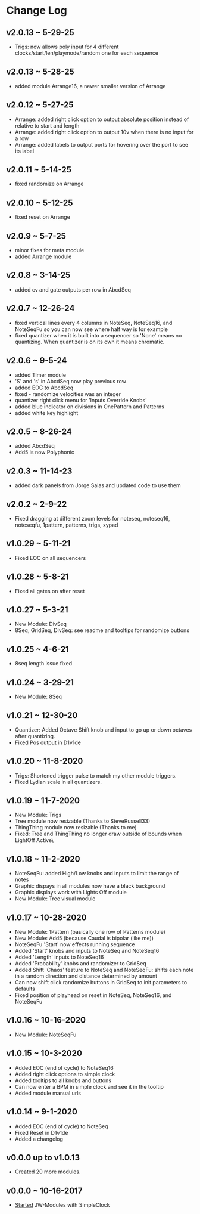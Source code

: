 # Change Log

## v2.0.13 ~ 5-29-25

  * Trigs: now allows poly input for 4 different clocks/start/len/playmode/random one for each sequence
  
## v2.0.13 ~ 5-28-25

  * added module Arrange16, a newer smaller version of Arrange
  
## v2.0.12 ~ 5-27-25

  * Arrange: added right click option to output absolute position instead of relative to start and length
  * Arrange: added right click option to output 10v when there is no input for a row
  * Arrange: added labels to output ports for hovering over the port to see its label

## v2.0.11 ~ 5-14-25

  * fixed randomize on Arrange

## v2.0.10 ~ 5-12-25

  * fixed reset on Arrange

## v2.0.9 ~ 5-7-25

  * minor fixes for meta module
  * added Arrange module

## v2.0.8 ~ 3-14-25

  * added cv and gate outputs per row in AbcdSeq

## v2.0.7 ~ 12-26-24

  * fixed vertical lines every 4 columns in NoteSeq, NoteSeq16, and NoteSeqFu so you can now see where half way is for example
  * fixed quantizer when it is built into a sequencer so 'None' means no quantizing.  When quantizer is on its own it means chromatic.

## v2.0.6 ~ 9-5-24

  * added Timer module
  * 'S' and 's' in AbcdSeq now play previous row
  * added EOC to AbcdSeq
  * fixed - randomize velocities was an integer
  * quantizer right click menu for 'Inputs Override Knobs'
  * added blue indicator on divisions in OnePattern and Patterns
  * added white key highlight

## v2.0.5 ~ 8-26-24

  * added AbcdSeq
  * Add5 is now Polyphonic

## v2.0.3 ~ 11-14-23

  * added dark panels from Jorge Salas and updated code to use them

## v2.0.2 ~ 2-9-22

  * Fixed dragging at different zoom levels for
    noteseq, noteseq16, noteseqfu, 1pattern, patterns, trigs, xypad 

## v1.0.29 ~ 5-11-21

  * Fixed EOC on all sequencers

## v1.0.28 ~ 5-8-21

  * Fixed all gates on after reset

## v1.0.27 ~ 5-3-21

  * New Module: DivSeq
  * 8Seq, GridSeq, DivSeq: see readme and tooltips for randomize buttons

## v1.0.25 ~ 4-6-21

  * 8seq length issue fixed

## v1.0.24 ~ 3-29-21
  
  * New Module: 8Seq

## v1.0.21 ~ 12-30-20

  * Quantizer: Added Octave Shift knob and input to go up or down octaves after quantizing.
  * Fixed Pos output in D1v1de

## v1.0.20 ~ 11-8-2020

  * Trigs: Shortened trigger pulse to match my other module triggers.
  * Fixed Lydian scale in all quantizers.

## v1.0.19 ~ 11-7-2020

  * New Module: Trigs
  * Tree module now resizable (Thanks to SteveRussell33)
  * ThingThing module now resizable (Thanks to me)
  * Fixed: Tree and ThingThing no longer draw outside of bounds when LightOff Active\

## v1.0.18 ~ 11-2-2020

  * NoteSeqFu: added High/Low knobs and inputs to limit the range of notes
  * Graphic dispays in all modules now have a black background
  * Graphic displays work with Lights Off module
  * New Module: Tree visual module

## v1.0.17 ~ 10-28-2020

  * New Module: 1Pattern (basically one row of Patterns module)
  * New Module: Add5 (because Caudal is bipolar (like me))
  * NoteSeqFu 'Start' now effects running sequence
  * Added 'Start' knobs and inputs to NoteSeq and NoteSeq16
  * Added 'Length' inputs to NoteSeq16
  * Added 'Probability' knobs and randomizer to GridSeq
  * Added Shift 'Chaos' feature to NoteSeq and NoteSeqFu: shifts each note in a random direction and distance determined by amount
  * Can now shift click randomize buttons in GridSeq to init parameters to defaults
  * Fixed position of playhead on reset in NoteSeq, NoteSeq16, and NoteSeqFu

## v1.0.16 ~ 10-16-2020

  * New Module: NoteSeqFu

## v1.0.15 ~ 10-3-2020

  * Added EOC (end of cycle) to NoteSeq16
  * Added right click options to simple clock
  * Added tooltips to all knobs and buttons
  * Can now enter a BPM in simple clock and see it in the tooltip
  * Added module manual urls

## v1.0.14 ~ 9-1-2020
  * Added EOC (end of cycle) to NoteSeq
  * Fixed Reset in D1v1de
  * Added a changelog

## v0.0.0 up to v1.0.13
  * Created 20 more modules.

## v0.0.0 ~ 10-16-2017
  * [Started](https://github.com/jeremywen/JW-Modules/commit/b4037bc606ea106d8f1e8d495a2a9440cd8d921e)   JW-Modules with SimpleClock

  
